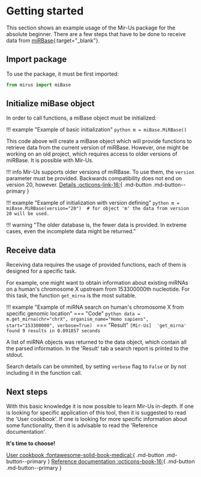 # Getting started
This section shows an example usage of the Mir-Us package for the absolute beginner. There are a few steps that have to be done to receive data from [miRBase](https://www.mirbase.org/){:target="_blank"}.

## Import package
To use the package, it must be first imported:
<!---
> to się może zmienić
-->
```python
from mirus import miBase
```
## Initialize miBase object
In order to call functions, a miBase object must be initialized:

!!! example "Example of basic initialization"
    ```python
    m = miBase.MiRBase()
    ```

This code above will create a miBase object which will provide functions to retrieve data from the current version of miRBase. However, one might be working on an old project, which requires access to older versions of miRBase. It is possible with Mir-Us.

!!! info
    Mir-Us supports older versions of miRBase. To use them, the `version` parameter must be provided. Backwards compatibility does not end on version 20, however. [Details :octicons-link-16:](versions.md){ .md-button .md-button--primary }

!!! example "Example of initialization with version defining"
    ```python
    m = miBase.MiRBase(version="20")  # for object 'm' the data from version 20 will be used.
    ```

!!! warning "The older database is, the fewer data is provided. In extreme cases, even the incomplete data might be returned."

## Receive data
Receiving data requires the usage of provided functions, each of them is designed for a specific task.

For example, one might want to obtain information about existing miRNAs on a human's chromosome X upstream from 153300000th nucleotide. For this task, the function `get_mirna` is the most suitable.

!!! example "Example of miRNA search on human's chromosome X from specific genomic location"
    === "Code"
        ```python
        data = m.get_mirna(chr="chrX", organism_name="Homo sapiens", start="153300000", verbose=True)
        ```
    === "Result"
        ```
        [Mir-Us]  'get_mirna' found 9 results in 0.091857 seconds
        ```

A list of miRNA objects was returned to the data object, which contain all the parsed information. In the 'Result' tab a search report is printed to the stdout.


Search details can be ommited, by setting `verbose` flag to `False` or by not including it in the function call.

## Next steps
With this basic knowledge it is now possible to learn Mir-Us in-depth. If one is looking for specific application of this tool, then it is suggested to read the 'User cookbook'. If one is looking for more specific information about some functionality, then it is advisable to read the 'Reference documentation'.

**It's time to choose!**

[User cookbook :fontawesome-solid-book-medical:](cookbook.md){ .md-button .md-button--primary }   [Reference documentation :octicons-book-16:](miObject.md){ .md-button .md-button--primary }
